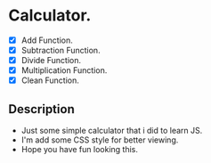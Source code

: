 # Calculator.

- [x] Add Function.
- [x] Subtraction Function.
- [x] Divide Function.
- [x] Multiplication Function.
- [x] Clean Function.

## Description
- Just some simple calculator that i did to learn JS.
- I'm add some CSS style for better viewing.
- Hope you have fun looking this.